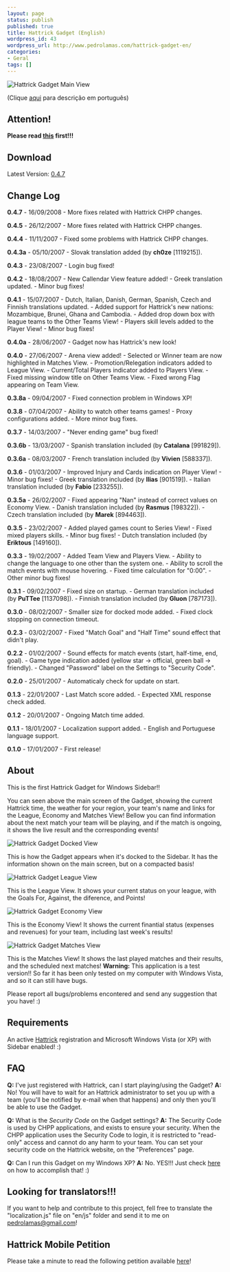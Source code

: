 ```yaml
---
layout: page
status: publish
published: true
title: Hattrick Gadget (English)
wordpress_id: 43
wordpress_url: http://www.pedrolamas.com/hattrick-gadget-en/
categories:
- Geral
tags: []
---
```

![Hattrick Gadget Main View](wp-content/uploads/2007/12/hattrickmain.png)

(Clique [aqui](projectos/hattrick-gadget/) para descrição em português)

Attention!
----------

**Please read [this](2009/11/05/hattrick-gadget-r-i-p/) first!!!**

Download
--------

Latest Version: [0.4.7](projectos/hattrick-gadget/?download)

Change Log
----------

**0.4.7** - 16/09/2008 - More fixes related with Hattrick CHPP changes.

**0.4.5** - 26/12/2007 - More fixes related with Hattrick CHPP changes.

**0.4.4** - 11/11/2007 - Fixed some problems with Hattrick CHPP changes.

**0.4.3a** - 05/10/2007 - Slovak translation added (by **ch0ze** [1119215]).

**0.4.3** - 23/08/2007 - Login bug fixed!

**0.4.2** - 18/08/2007 - New Callendar View feature added! - Greek translation updated. - Minor bug fixes!

**0.4.1** - 15/07/2007 - Dutch, Italian, Danish, German, Spanish, Czech and Finnish translations updated. - Added support for Hattrick's new nations: Mozambique, Brunei, Ghana and Cambodia. - Added drop down box with league teams to the Other Teams View! - Players skill levels added to the Player View! - Minor bug fixes!

**0.4.0a** - 28/06/2007 - Gadget now has Hattrick's new look!

**0.4.0** - 27/06/2007 - Arena view added! - Selected or Winner team are now highlighted in Matches View. - Promotion/Relegation indicators added to League View. - Current/Total Players indicator added to Players View. - Fixed missing window title on Other Teams View. - Fixed wrong Flag appearing on Team View.

**0.3.8a** - 09/04/2007 - Fixed connection problem in Windows XP!

**0.3.8** - 07/04/2007 - Ability to watch other teams games! - Proxy configurations added. - More minor bug fixes.

**0.3.7** - 14/03/2007 - "Never ending game" bug fixed!

**0.3.6b** - 13/03/2007 - Spanish translation included (by **Catalana** [991829]).

**0.3.6a** - 08/03/2007 - French translation included (by **Vivien** [588337]).

**0.3.6** - 01/03/2007 - Improved Injury and Cards indication on Player View! - Minor bug fixes! - Greek translation included (by **Ilias** [901519]). - Italian translation included (by **Fabio** [233255]).

**0.3.5a** - 26/02/2007 - Fixed appearing "Nan" instead of correct values on Economy View. - Danish translation included (by **Rasmus** [198322]). - Czech translation included (by **Marek** [894463]).

**0.3.5** - 23/02/2007 - Added played games count to Series View! - Fixed mixed players skills. - Minor bug fixes! - Dutch translation included (by **Eriktous** [149160]).

**0.3.3** - 19/02/2007 - Added Team View and Players View. - Ability to change the language to one other than the system one. - Ability to scroll the match events with mouse hovering. - Fixed time calculation for "0:00". - Other minor bug fixes!

**0.3.1** - 09/02/2007 - Fixed size on startup. - German translation included (by **PuTTee** [1137098]). - Finnish translation included (by **Gluon** [787173]).

**0.3.0** - 08/02/2007 - Smaller size for docked mode added. - Fixed clock stopping on connection timeout.

**0.2.3** - 03/02/2007 - Fixed "Match Goal" and "Half Time" sound effect that didn't play.

**0.2.2** - 01/02/2007 - Sound effects for match events (start, half-time, end, goal). - Game type indication added (yellow star -\> official, green ball -\> friendly). - Changed "Password" label on the Settings to "Security Code".

**0.2.0** - 25/01/2007 - Automaticaly check for update on start.

**0.1.3** - 22/01/2007 - Last Match score added. - Expected XML response check added.

**0.1.2** - 20/01/2007 - Ongoing Match time added.

**0.1.1** - 18/01/2007 - Localization support added. - English and Portuguese language support.

**0.1.0** - 17/01/2007 - First release!

About
-----

This is the first Hattrick Gadget for Windows Sidebar!!

You can seen above the main screen of the Gadget, showing the current Hattrick time, the weather for your region, your team's name and links for the League, Economy and Matches View! Bellow you can find information about the next match your team will be playing, and if the match is ongoing, it shows the live result and the corresponding events!

![Hattrick Gadget Docked View](wp-content/uploads/2007/12/hattrickdocked.png)

This is how the Gadget appears when it's docked to the Sidebar. It has the information shown on the main screen, but on a compacted basis!

![Hattrick Gadget League View](wp-content/uploads/2007/12/hattrickleague.png)

This is the League View. It shows your current status on your league, with the Goals For, Against, the diference, and Points!

![Hattrick Gadget Economy View](wp-content/uploads/2007/12/hattrickeconomy.png)

This is the Economy View! It shows the current finantial status (expenses and revenues) for your team, including last week's results!

![Hattrick Gadget Matches View](wp-content/uploads/2007/12/hattrickmatches.png)

This is the Matches View! It shows the last played matches and their results, and the scheduled next matches! **Warning:** This application is a test version!! So far it has been only tested on my computer with Windows Vista, and so it can still have bugs.

Please report all bugs/problems encontered and send any suggestion that you have! :)

Requirements
------------

An active [Hattrick](http://www.hattrick.org/) registration and Microsoft Windows Vista (or XP) with Sidebar enabled! :)

FAQ
---

**Q:** I've just registered with Hattrick, can I start playing/using the Gadget? **A:** No! You will have to wait for an Hattrick administrator to set you up with a team (you'll be notified by e-mail when that happens) and only then you'll be able to use the Gadget.

**Q:** What is the *Security Code* on the Gadget settings? **A:** The Security Code is used by CHPP applications, and exists to ensure your security. When the CHPP application uses the Security Code to login, it is restricted to "read-only" access and cannot do any harm to your team. You can set your security code on the Hattrick website, on the "Preferences" page.

**Q:** Can I run this Gadget on my Windows XP? **A:** No. YES!!! Just check [here](http://www.joejoe.org/forum/index.php?showtopic=2564) on how to accomplish that! :)

Looking for translators!!!
--------------------------

If you want to help and contribute to this project, fell free to translate the "localization.js" file on "en/js" folder and send it to me on [pedrolamas@gmail.com](mailto:pedrolamas@gmail.com)!

Hattrick Mobile Petition
------------------------

Please take a minute to read the following petition available [here](http://www.petitiononline.com/htmobile/)!
